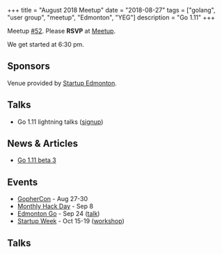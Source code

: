 +++
title = "August 2018 Meetup"
date = "2018-08-27"
tags = ["golang", "user group", "meetup", "Edmonton", "YEG"]
description = "Go 1.11"
+++

Meetup [#52](https://github.com/edmontongo/presentations/issues/85). Please **RSVP** at [Meetup](https://www.meetup.com/startupedmonton/events/bclwwpyxlbkc/).

We get started at 6:30 pm.

## Sponsors

Venue provided by [Startup Edmonton](https://www.startupedmonton.com/).

## Talks

* Go 1.11 lightning talks ([signup](https://github.com/edmontongo/presentations/issues/85))

## News & Articles

* [Go 1.11 beta 3](https://tip.golang.org/doc/go1.11)

## Events

* [GopherCon](https://www.gophercon.com/) - Aug 27-30
* [Monthly Hack Day](https://www.meetup.com/startupedmonton/events/251843374/) - Sep 8
* [Edmonton Go](https://www.meetup.com/startupedmonton/events/bclwwpyxmbgc/) - Sep 24 ([talk](https://github.com/edmontongo/presentations/issues/87))
* [Startup Week](https://www.edmontonstartupweek.com/) - Oct 15-19 ([workshop](https://github.com/edmontongo/presentations/issues/86))

## Talks





